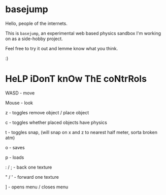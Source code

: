 # basejump

Hello, people of the internets.

This is `basejump`, an experimental web based physics sandbox I'm working on as a side-hobby project.

Feel free to try it out and lemme know what you think.

:)

# HeLP iDonT knOw ThE coNtrRols

WASD - move

Mouse - look

z - toggles remove object / place object

c - toggles whether placed objects have physics

t - toggles snap, (will snap on x and z to nearest half meter, sorta broken atm)

o - saves

p - loads

: / ; - back one texture

\" / \' - forward one texture

] - opens menu / closes menu

